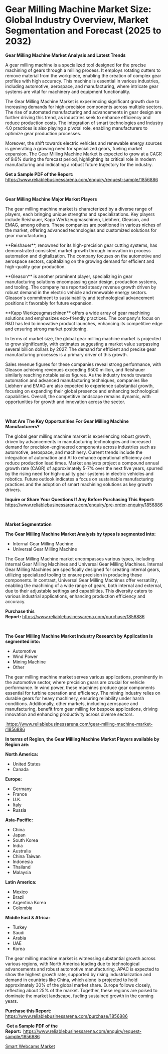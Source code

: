 <p><h1>Gear Milling Machine Market Size: Global Industry Overview, Market Segmentation and Forecast (2025 to 2032)</h1></p><p><strong>Gear Milling Machine Market Analysis and Latest Trends</strong></p>
<p><p>A gear milling machine is a specialized tool designed for the precise machining of gears through a milling process. It employs rotating cutters to remove material from the workpiece, enabling the creation of complex gear profiles with high accuracy. This machine is essential in various industries, including automotive, aerospace, and manufacturing, where intricate gear systems are vital for machinery and equipment functionality.</p><p>The Gear Milling Machine Market is experiencing significant growth due to increasing demands for high-precision components across multiple sectors. The rise of automated manufacturing and advancements in gear design are further driving this trend, as industries seek to enhance efficiency and reduce production costs. The integration of smart technologies and Industry 4.0 practices is also playing a pivotal role, enabling manufacturers to optimize gear production processes.</p><p>Moreover, the shift towards electric vehicles and renewable energy sources is generating a growing need for specialized gears, fueling market expansion. The Gear Milling Machine Market is expected to grow at a CAGR of 9.6% during the forecast period, highlighting its critical role in modern manufacturing and indicating a robust future trajectory for the industry.</p></p>
<p><strong>Get a Sample PDF of the Report:&nbsp;</strong> <a href="https://www.reliablebusinessarena.com/enquiry/request-sample/1856886?utm_campaign=2131&utm_medium=2&utm_source=Github&utm_content=ia&utm_term=19022025&utm_id=gear-milling-machine">https://www.reliablebusinessarena.com/enquiry/request-sample/1856886</a></p>
<p>&nbsp;</p>
<p><strong>Gear Milling Machine Major Market Players</strong></p>
<p><p>The gear milling machine market is characterized by a diverse range of players, each bringing unique strengths and specializations. Key players include Reishauer, Kapp Werkzeugmaschinen, Liebherr, Gleason, and EMAG, among others. These companies are positioned in various niches of the market, offering advanced technologies and customized solutions for gear manufacturing.</p><p>**Reishauer**, renowned for its high-precision gear cutting systems, has demonstrated consistent market growth through innovation in process automation and digitalization. The company focuses on the automotive and aerospace sectors, capitalizing on the growing demand for efficient and high-quality gear production.</p><p>**Gleason** is another prominent player, specializing in gear manufacturing solutions encompassing gear design, production systems, and tooling. The company has reported steady revenue growth driven by robust demand in the electric vehicle and renewable energy sectors. Gleason's commitment to sustainability and technological advancement positions it favorably for future expansion.</p><p>**Kapp Werkzeugmaschinen** offers a wide array of gear machining solutions and emphasizes eco-friendly practices. The company's focus on R&D has led to innovative product launches, enhancing its competitive edge and ensuring strong market positioning.</p><p>In terms of market size, the global gear milling machine market is projected to grow significantly, with estimates suggesting a market value surpassing several billion dollars by 2027. The demand for efficient and precise gear manufacturing processes is a primary driver of this growth.</p><p>Sales revenue figures for these companies reveal strong performance, with Gleason achieving revenues exceeding $500 million, and Reishauer similarly reaching notable sales figures. As the industry trends towards automation and advanced manufacturing techniques, companies like Liebherr and EMAG are also expected to experience substantial growth, focusing on expanding their global presence and enhancing technological capabilities. Overall, the competitive landscape remains dynamic, with opportunities for growth and innovation across the sector.</p></p>
<p>&nbsp;</p>
<p><strong>What Are The Key Opportunities For Gear Milling Machine Manufacturers?</strong></p>
<p><p>The global gear milling machine market is experiencing robust growth, driven by advancements in manufacturing technologies and increased demand for precision-engineered components across industries such as automotive, aerospace, and machinery. Current trends include the integration of automation and AI to enhance operational efficiency and reduce production lead times. Market analysts project a compound annual growth rate (CAGR) of approximately 5-7% over the next five years, spurred by the rising need for high-quality gear systems in electric vehicles and robotics. Future outlook indicates a focus on sustainable manufacturing practices and the adoption of smart machining solutions as key growth drivers.</p></p>
<p><strong>Inquire or Share Your Questions If Any Before Purchasing This Report:</strong> <a href="https://www.reliablebusinessarena.com/enquiry/pre-order-enquiry/1856886?utm_campaign=2131&utm_medium=2&utm_source=Github&utm_content=ia&utm_term=19022025&utm_id=gear-milling-machine">https://www.reliablebusinessarena.com/enquiry/pre-order-enquiry/1856886</a></p>
<p>&nbsp;</p>
<p><strong>Market Segmentation</strong></p>
<p><strong>The Gear Milling Machine Market Analysis by types is segmented into:</strong></p>
<p><ul><li>Internal Gear Milling Machine</li><li>Universal Gear Milling Machine</li></ul></p>
<p><p>The Gear Milling Machine market encompasses various types, including Internal Gear Milling Machines and Universal Gear Milling Machines. Internal Gear Milling Machines are specifically designed for creating internal gears, utilizing specialized tooling to ensure precision in producing these components. In contrast, Universal Gear Milling Machines offer versatility, enabling the machining of a wide range of gears, both internal and external, due to their adjustable settings and capabilities. This diversity caters to various industrial applications, enhancing production efficiency and accuracy.</p></p>
<p><strong>Purchase this Report:&nbsp;</strong><a href="https://www.reliablebusinessarena.com/purchase/1856886?utm_campaign=2131&utm_medium=2&utm_source=Github&utm_content=ia&utm_term=19022025&utm_id=gear-milling-machine">https://www.reliablebusinessarena.com/purchase/1856886</a></p>
<p>&nbsp;</p>
<p><strong>The Gear Milling Machine Market Industry Research by Application is segmented into:</strong></p>
<p><ul><li>Automotive</li><li>Wind Power</li><li>Mining Machine</li><li>Other</li></ul></p>
<p><p>The gear milling machine market serves various applications, prominently in the automotive sector, where precision gears are crucial for vehicle performance. In wind power, these machines produce gear components essential for turbine operation and efficiency. The mining industry relies on durable gears for heavy machinery, ensuring reliability under harsh conditions. Additionally, other markets, including aerospace and manufacturing, benefit from gear milling for bespoke applications, driving innovation and enhancing productivity across diverse sectors.</p></p>
<p><a href="https://www.reliablebusinessarena.com/gear-milling-machine-market-r1856886?utm_campaign=2131&utm_medium=2&utm_source=Github&utm_content=ia&utm_term=19022025&utm_id=gear-milling-machine">&nbsp;https://www.reliablebusinessarena.com/gear-milling-machine-market-r1856886</a></p>
<p><strong>In terms of Region, the Gear Milling Machine Market Players available by Region are:</strong></p>
<p>
    <p> <strong> North America: </strong>
        <ul>
            <li>United States</li>
            <li>Canada</li>
        </ul>
        </p> 
    <p> <strong> Europe: </strong>
        <ul>
            <li>Germany</li>
            <li>France</li>
            <li>U.K.</li>
            <li>Italy</li>
            <li>Russia</li>
        </ul>
        </p> 
    <p> <strong> Asia-Pacific: </strong>
        <ul>
            <li>China</li>
            <li>Japan</li>
            <li>South Korea</li>
            <li>India</li>
            <li>Australia</li>
            <li>China Taiwan</li>
            <li>Indonesia</li>
            <li>Thailand</li>
            <li>Malaysia</li>
        </ul>
        </p> 
    <p> <strong> Latin America: </strong>
        <ul>
            <li>Mexico</li>
            <li>Brazil</li>
            <li>Argentina Korea</li>
            <li>Colombia</li>
        </ul>
        </p> 
    <p> <strong> Middle East & Africa: </strong>
        <ul>
            <li>Turkey</li>
            <li>Saudi</li>
            <li>Arabia</li>
            <li>UAE</li>
            <li>Korea</li>
        </ul>
    </p>
    </p>
<p><p>The gear milling machine market is witnessing substantial growth across various regions, with North America leading due to technological advancements and robust automotive manufacturing. APAC is expected to show the highest growth rate, supported by rising industrialization and demand in countries like China, which alone is projected to hold approximately 30% of the global market share. Europe follows closely, reflecting about 25% of the market. Together, these regions are poised to dominate the market landscape, fueling sustained growth in the coming years.</p></p>
<p><strong>Purchase this Report: </strong><a href="https://www.reliablebusinessarena.com/purchase/1856886?utm_campaign=2131&utm_medium=2&utm_source=Github&utm_content=ia&utm_term=19022025&utm_id=gear-milling-machine">https://www.reliablebusinessarena.com/purchase/1856886</a></p>
<p>&nbsp;<strong>Get a Sample PDF of the Report:&nbsp;&nbsp;</strong><a href="https://www.reliablebusinessarena.com/enquiry/request-sample/1856886?utm_campaign=2131&utm_medium=2&utm_source=Github&utm_content=ia&utm_term=19022025&utm_id=gear-milling-machine">https://www.reliablebusinessarena.com/enquiry/request-sample/1856886</a></p>
<p><strong></strong></p>
<p><p><a href="https://github.com/SamiaChowdhury801/Market-Research-Report-List-1/blob/main/smart-webcams-market.md?utm_campaign=2131&utm_medium=2&utm_source=Github&utm_content=ia&utm_term=19022025&utm_id=gear-milling-machine">Smart Webcams Market</a></p></p>